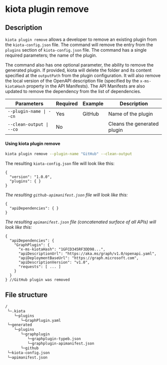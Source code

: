 # kiota plugin remove

## Description

`kiota plugin remove` allows a developer to remove an existing plugin from the `kiota-config.json` file. The command will remove the entry from the `plugins` section of `kiota-config.json` file. The command has a single required parameters; the name of the plugin. 

The command also has one optional parameter, the ability to remove the generated plugin. If provided, kiota will delete the folder and its content specified at the `outputPath` from the plugin configuration. It will also remove the local version of the OpenAPI description file (specified by the `x-ms-kiotaHash` property in the API Manifests). The API Manifests are also updated to remove the dependency from the list of dependencies.

| Parameters | Required | Example | Description |
| -- | -- | -- | -- |
| `--plugin-name \| --cn` | Yes | GitHub | Name of the plugin |
| `--clean-output \| --co` | No |  | Cleans the generated plugin |

#### Using kiota plugin remove

```bash
kiota plugin remove --plugin-name "GitHub" --clean-output
```

The resulting `kiota-config.json` file will look like this:

```jsonc
{
  "version": "1.0.0",
  "plugins": { }
}
```

_The resulting `github-apimanifest.json` file will look like this:_

```jsonc
{
  "apiDependencies": { }
}
```

_The resulting `apimanifest.json` file (concatenated surface of all APIs) will look like this:_

```jsonc
{
  "apiDependencies": {
    "GraphPlugin": {
      "x-ms-kiotaHash": "1GFCD345RF3DD98...",
      "apiDescriptionUrl": "https://aka.ms/graph/v1.0/openapi.yaml",
      "apiDeploymentBaseUrl": "https://graph.microsoft.com",
      "apiDescriptionVersion": "v1.0",
      "requests": [ ... ]
    }
  }
} //GitHub plugin was removed
```

## File structure
```bash
/
 └─.kiota
    └─plugins
       └─GraphPlugin.yaml
 └─generated
    └─plugins
       └─graphplugin
          └─graphplugin-typeb.json
          └─graphplugin-apimanifest.json
       └─github
 └─kiota-config.json
 └─apimanifest.json
```
